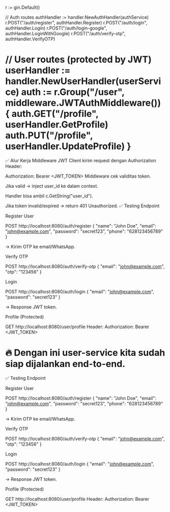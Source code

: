 r := gin.Default()

// Auth routes
authHandler := handler.NewAuthHandler(authService)
r.POST("/auth/register", authHandler.Register)
r.POST("/auth/login", authHandler.Login)
r.POST("/auth/login-google", authHandler.LoginWithGoogle)
r.POST("/auth/verify-otp", authHandler.VerifyOTP)

// User routes (protected by JWT)
userHandler := handler.NewUserHandler(userService)
auth := r.Group("/user", middleware.JWTAuthMiddleware())
{
    auth.GET("/profile", userHandler.GetProfile)
    auth.PUT("/profile", userHandler.UpdateProfile)
}
==============================

✅ Alur Kerja Middleware JWT
Client kirim request dengan Authorization Header:


Authorization: Bearer <JWT_TOKEN>
Middleware cek validitas token.

Jika valid → inject user_id ke dalam context.

Handler bisa ambil c.GetString("user_id").

Jika token invalid/expired → return 401 Unauthorized.
✅ Testing Endpoint

Register User

POST http://localhost:8080/auth/register
{
  "name": "John Doe",
  "email": "john@example.com",
  "password": "secret123",
  "phone": "628123456789"
}


→ Kirim OTP ke email/WhatsApp.

Verify OTP

POST http://localhost:8080/auth/verify-otp
{
  "email": "john@example.com",
  "otp": "123456"
}


Login

POST http://localhost:8080/auth/login
{
  "email": "john@example.com",
  "password": "secret123"
}


→ Response JWT token.

Profile (Protected)

GET http://localhost:8080/user/profile
Header: Authorization: Bearer <JWT_TOKEN>


🔥 Dengan ini user-service kita sudah siap dijalankan end-to-end.
=================================================
✅ Testing Endpoint

Register User

POST http://localhost:8080/auth/register
{
  "name": "John Doe",
  "email": "john@example.com",
  "password": "secret123",
  "phone": "628123456789"
}


→ Kirim OTP ke email/WhatsApp.

Verify OTP

POST http://localhost:8080/auth/verify-otp
{
  "email": "john@example.com",
  "otp": "123456"
}


Login

POST http://localhost:8080/auth/login
{
  "email": "john@example.com",
  "password": "secret123"
}


→ Response JWT token.

Profile (Protected)

GET http://localhost:8080/user/profile
Header: Authorization: Bearer <JWT_TOKEN>
